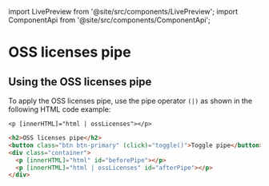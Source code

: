 <!--
SPDX-FileCopyrightText: 2022 Siemens AG

SPDX-License-Identifier: MIT
-->

import LivePreview from '@site/src/components/LivePreview';
import ComponentApi from '@site/src/components/ComponentApi';

# OSS licenses pipe

<LivePreview name="oss-licenses-pipe" height="28rem" framework="angular" ></LivePreview>

## Using the OSS licenses pipe

To apply the OSS licenses pipe, use the pipe operator `(|)` as shown in the following HTML code example:

`<p [innerHTML]="html | ossLicenses"></p>`

```html
<h2>OSS licenses pipe</h2>
<button class="btn btn-primary" (click)="toggle()">Toggle pipe</button>
<div class="container">
  <p [innerHTML]="html" id="beforePipe"></p>
  <p [innerHTML]="html | ossLicenses" id="afterPipe"></p>
</div>
```

<ComponentApi name="app-oss-licenses-pipe"></ComponentApi>
